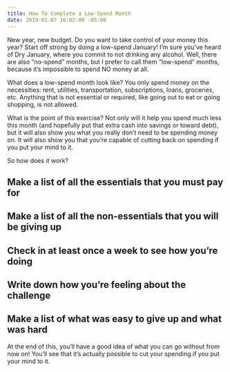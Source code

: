 ```yaml
---
title: How To Complete a Low-Spend Month
date: 2019-01-07 16:02:00 -05:00
---
```


New year, new budget. Do you want to take control of your money this year? Start off strong by doing a low-spend January! I’m sure you’ve heard of Dry January, where you commit to not drinking any alcohol. Well, there are also “no-spend” months, but I prefer to call them “low-spend” months, because it’s impossible to spend NO money at all.

What does a low-spend month look like? You only spend money on the necessities: rent, utilities, transportation, subscriptions, loans, groceries, etc. Anything that is not essential or required, like going out to eat or going shopping, is not allowed.

What is the point of this exercise? Not only will it help you spend much less this month (and hopefully put that extra cash into savings or toward debt), but it will also show you what you really don’t need to be spending money on. It will also show you that you’re capable of cutting back on spending if you put your mind to it.

So how does it work?

## Make a list of all the essentials that you must pay for

## Make a list of all the non-essentials that you will be giving up

## Check in at least once a week to see how you’re doing

## Write down how you’re feeling about the challenge

## Make a list of what was easy to give up and what was hard

At the end of this, you’ll have a good idea of what you can go without from now on! You’ll see that it’s actually possible to cut your spending if you put your mind to it.
